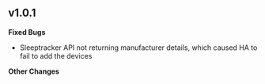 ## v1.0.1

**Fixed Bugs**

- Sleeptracker API not returning manufacturer details, which caused HA to fail to add the devices

**Other Changes**
